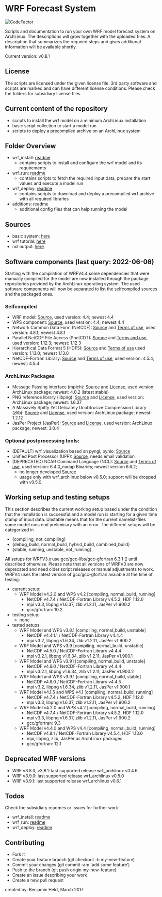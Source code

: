 # WRF Forecast System
[![CodeFactor](https://www.codefactor.io/repository/github/settraziel/wrf_archlinux/badge)](https://www.codefactor.io/repository/github/settraziel/wrf_archlinux)

Scripts and documentation to run your own WRF model forecast system on
ArchLinux. The descriptions will grow together with the uploaded files.
A description that summarizes the requried steps and gives additional
information will be available shortly.

Current version: v0.8.1

## License
The scripts are licensed under the given license file. 3rd party software and
scripts are marked and can have different license conditions. Please check the
folders for subsidiary license files.

## Current content of the repository
* scripts to install the wrf model on a minimum ArchLinux installation
* basic script collection to start a model run
* scripts to deploy a precompiled archive on an ArchLinux system 

## Folder Overview
* wrf_install: [readme](./wrf_install/README.md)
  * contains scripts to install and configure the wrf model and its requirements
* wrf_run: [readme](./wrf_run/README.md)
  * contains scripts to fetch the required input data, prepare the start values and execute a model run
* wrf_deploy: [readme](./wrf_deploy/README.md)
  * contains scripts to download and deploy a precompiled wrf archive with all required libraries
* additions: [readme](./additions/README.md)
  * additional config files that can help running the model

## Sources
* basic system: [here](https://wiki.archlinux.org/index.php/Installation_guide)
* wrf tutorial: [here](http://www2.mmm.ucar.edu/wrf/OnLineTutorial/compilation_tutorial.php)
* ncl output: [here](https://www.ncl.ucar.edu/Applications/)

## Software components (last query: 2022-06-06)
Starting with the compilation of WRFV4.4 some dependencies that were manually compiled for the model are now
installed through the package repositories provided by the ArchLinux operating system. The used software components will
now be separated to list the selfcompiled sources and the packaged ones.

### Selfcompiled
* WRF model: [Source](https://github.com/wrf-model/WRF/releases), used version: 4.4; newest 4.4
* WPS component: [Source](https://github.com/wrf-model/WPS/releases), used version: 4.4; newest 4.4
* Network Common Data Form (NetCDF): [Source](https://github.com/Unidata/netcdf-c/releases) and [Terms of use](https://www2.ucar.edu/terms-of-use), used version: 4.8.1; newest 4.8.1
* Parallel NetCDF File Access (PnetCDT): [Soruce](https://parallel-netcdf.github.io/wiki/Download.html) and [Terms and use](https://github.com/Parallel-NetCDF/PnetCDF/blob/master/COPYRIGHT), used version: 1.12.3; newest: 1.12.3
* Hierarchical Data Format 5 (HDF5): [Source](https://portal.hdfgroup.org/display/support) and [Terms of use](https://portal.hdfgroup.org/display/support/Licenses) used version: 1.13.0; newest 1.13.0
* NetCDF-Fortran Library: [Source](https://github.com/Unidata/netcdf-fortran/releases) and [Terms of use](https://www2.ucar.edu/terms-of-use), used version: 4.5.4; newest: 4.5.4

### ArchLinux Packages
* Message Passing Interface (mpich): [Source](https://www.mpich.org/) and [License](http://git.mpich.org/mpich.git/blob/HEAD:/COPYRIGHT), used version: ArchLinux package; newest: 4.0.2 (latest stable)
* PNG reference library (libpng): [Source](http://www.libpng.org/pub/png/libpng.html) and [License](http://www.libpng.org/pub/png/src/libpng-LICENSE.txt), used version: ArchLinux package; newest: 1.6.37
* A Massively Spiffy Yet Delicately Unobtrusive Compression Library (zlib): [Source](http://www.zlib.net) and [License](http://www.zlib.net/zlib_license.html), used version: ArchLinux package; newest: 1.2.12
* JasPer Project (JasPer): [Source](https://www.ece.uvic.ca/~frodo/jasper/) and [License](https://www.ece.uvic.ca/~frodo/jasper/LICENSE), used version: ArchLinux package; newest: 3.0.4

### Optional postprocessing tools:
* (DEFAULT) wrf_visualization based on pyngl, pynio: [Source](https://github.com/SettRaziel/wrf_visualization)
* Unified Post Processor (UPP): [Source](http://www.dtcenter.org/wrf-nmm/users/downloads/index.php), needs email validation
* (DEPRECATED) NCAR Command Language (NCL): [Source](https://www.ncl.ucar.edu/Download/) and [Terms of use](https://www2.ucar.edu/terms-of-use), 
  used version: 6.4.0_nodap Binaries; newest version 6.6.2; 
    - no longer developed [Source](https://www.ncl.ucar.edu/Document/Pivot_to_Python/september_2019_update.shtml)
    - usage only with wrf_archlinux below v0.5.0; support will be dropped with v0.5.0.

## Working setup and testing setups
This section describes the current working setup based under the condition that the installation is
successful and a model run is starting for a given time stamp of input data. Unstable means that for
the current namelist-files some model runs end preliminary with an error.
The different setups will be categorized in
* {compiling, not_compiling}
* {debug_build, normal_build, hybrid_build, combined_build}
* {stable, running, unstable, not_running}

All setups for WRFV3.x use gcc/gcc-libs/gcc-gfortran 6.3.1-2 until described otherwise.
Please note that all versions of WRFV3 are now deprecated and need older script releases or manual adjustments to work.
WRFV4 uses the latest version of gcc/gcc-gfortran avaiable at the time of testing:
* current setup:
  - WRF Model v4.2.0 and WPS v4.2 [compiling, normal_build, running]
    - NetCDF v4.7.4 / NetCDF-Fortran Library v4.5.2, HDF 1.12.0
    - mpi v3.3, libpng v1.6.37, zlib v1.2.11, JasPer v1.900.2
    - gcc/gfortran: 10.2
* testing setup:
  - none
* tested setups:
  - WRF Model and WPS v3.8.1 [compiling, normal_build, unstable]
    - NetCDF v4.4.1.1 / NetCDF-Fortran Library v4.4.4
    - mpi v3.2, libpng v1.6.34, zlib v1.2.11, JasPer v1.900.2
  - WRF Model and WPS v3.9 [compiling, normal_build, unstable]
    - NetCDF v4.5.0 / NetCDF-Fortran Library v4.4.4
    - mpi v3.2.1, libpng v1.6.34, zlib v1.2.11, JasPer v1.900.1
  - WRF Model and WPS v3.91 [compiling, normal_build, unstable]
    - NetCDF v4.6.0 / NetCDF-Fortran Library v4.4.4
    - mpi v3.2.1, libpng v1.6.34, zlib v1.2.11, JasPer v1.900.2
  - WRF Model and WPS v3.9.1 [compiling, normal_build, stable]
    - NetCDF v4.6.0 / NetCDF-Fortran Library v4.4.5
    - mpi v3.2, libpng v1.6.34, zlib v1.2.11, JasPer v1.900.1
  - WRF Model v4.1.5 and WPS v4.1 [compiling, normal_build, running]
    - NetCDF v4.7.4 / NetCDF-Fortran Library v4.5.2, HDF 1.12.0
    - mpi v3.3, libpng v1.6.37, zlib v1.2.11, JasPer v1.900.2
  - WRF Model v4.2.0 and WPS v4.2 [compiling, normal_build, running]
    - NetCDF v4.7.4 / NetCDF-Fortran Library v4.5.2, HDF 1.12.0
    - mpi v3.3, libpng v1.6.37, zlib v1.2.11, JasPer v1.900.2
    - gcc/gfortran: 9.3
  - WRF Model v4.4.0 and WPS v4.4 [compiling, normal_build, running]
    - NetCDF v4.8.1 / NetCDF-Fortran Library v4.5.4, HDF 1.13.0
    - mpi, libpng, zlib, JasPer as ArchLinux packages
    - gcc/gfortran: 12.1

## Deprecated WRF versions
* WRF v3.8.0, v3.8.1: last supported release wrf_archlinux v0.4.6
* WRF v3.9.0: last supported release wrf_archlinux v0.5.0
* WRF v3.9.1: last supported release wrf_archlinux v0.6.1

## Todos
Check the subsidiary readmes or issues for further work
* wrf_install: [readme](./wrf_install/README.md)
* wrf_run: [readme](./wrf_run/README.md)
* wrf_deploy: [readme](./wrf_deploy/README.md)

## Contributing
* Fork it
* Create your feature branch (git checkout -b my-new-feature)
* Commit your changes (git commit -am 'add some feature')
* Push to the branch (git push origin my-new-feature)
* Create an issue describing your work
* Create a new pull request

created by: Benjamin Held, March 2017
